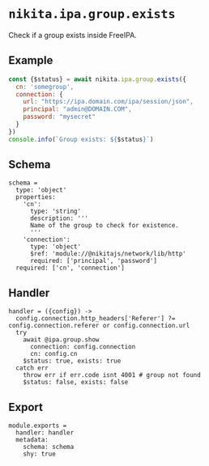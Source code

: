 
# `nikita.ipa.group.exists`

Check if a group exists inside FreeIPA.

## Example

```js
const {$status} = await nikita.ipa.group.exists({
  cn: 'somegroup',
  connection: {
    url: "https://ipa.domain.com/ipa/session/json",
    principal: "admin@DOMAIN.COM",
    password: "mysecret"
  }
})
console.info(`Group exists: ${$status}`)
```

## Schema

    schema =
      type: 'object'
      properties:
        'cn':
          type: 'string'
          description: '''
          Name of the group to check for existence.
          '''
        'connection':
          type: 'object'
          $ref: 'module://@nikitajs/network/lib/http'
          required: ['principal', 'password']
      required: ['cn', 'connection']

## Handler

    handler = ({config}) ->
      config.connection.http_headers['Referer'] ?= config.connection.referer or config.connection.url
      try
        await @ipa.group.show
          connection: config.connection
          cn: config.cn
        $status: true, exists: true
      catch err
        throw err if err.code isnt 4001 # group not found
        $status: false, exists: false
      

## Export

    module.exports =
      handler: handler
      metadata:
        schema: schema
        shy: true
